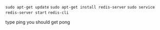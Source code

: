 
`sudo apt-get update`
`sudo apt-get install redis-server`
`sudo service redis-server start`
`redis-cli`

type ping you should get pong
